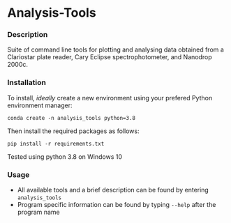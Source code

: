 # Analysis-Tools
 
### Description
Suite of command line tools for plotting and analysing data obtained from a Clariostar plate reader, Cary Eclipse spectrophotometer, and Nanodrop 2000c. 

### Installation
To install, *ideally* create a new environment using your prefered Python environment manager:

```conda create -n analysis_tools python=3.8```

Then install the required packages as follows:

```pip install -r requirements.txt```

Tested using python 3.8 on Windows 10

### Usage

 - All available tools and a brief description can be found by entering ```analysis_tools``` 
 - Program specific information can be found by typing ```--help``` after the program name
